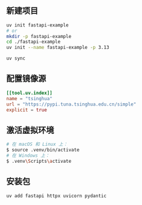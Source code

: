 ## 新建项目

```bash
uv init fastapi-example
# or
mkdir -p fastapi-example
cd ./fastapi-example
uv init --name fastapi-example -p 3.13

uv sync
```

## 配置镜像源

```toml
[[tool.uv.index]]
name = "tsinghua"
url = "https://pypi.tuna.tsinghua.edu.cn/simple"
explicit = true
```

## 激活虚拟环境

```bash
# 在 macOS 和 Linux 上：
$ source .venv/bin/activate
# 在 Windows 上：
$ .venv\Scripts\activate
```

## 安装包

```bash
uv add fastapi httpx uvicorn pydantic
```

